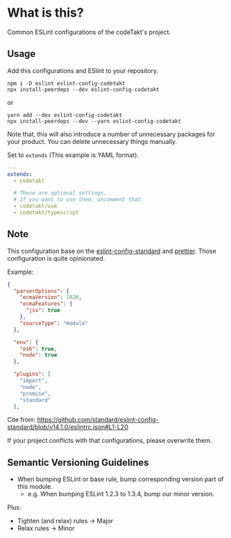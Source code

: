 # What is this?

Common ESLint configurations of the codeTakt's project.

## Usage

Add this configurations and ESlint to your repository.

    npm i -D eslint eslint-config-codetakt
    npx install-peerdeps --dev eslint-config-codetakt

or

    yarn add --dev eslint-config-codetakt
    npx install-peerdeps --dev --yarn eslint-config-codetakt

Note that, this will also introduce a number of unnecessary packages for your product. You can delete unnecessary things manually.

Set to `extends` (This example is YAML format).

```yaml
---
extends:
  - codetakt

  # These are optional settings.
  # If you want to use them, uncomment that.
  - codetakt/vue
  - codetakt/typescript
```

## Note

This configuration base on the [eslint-config-standard][] and [prettier][]. Those configuration is quite opinionated.

Example:

```json
{
  "parserOptions": {
    "ecmaVersion": 2020,
    "ecmaFeatures": {
      "jsx": true
    },
    "sourceType": "module"
  },

  "env": {
    "es6": true,
    "node": true
  },

  "plugins": [
    "import",
    "node",
    "promise",
    "standard"
  ],
```

Cite from: <https://github.com/standard/eslint-config-standard/blob/v14.1.0/eslintrc.json#L1-L20>

If your project conflicts with that configurations, please overwrite them.

[eslint-config-standard]: https://github.com/standard/eslint-config-standard "ESLint Config for JavaScript Standard Style."
[prettier]: https://prettier.io/docs/en/integrating-with-linters.html "Integrating with Linters · Prettier"

## Semantic Versioning Guidelines

- When bumping ESLint or base rule, bump corresponding version part of this module.
  - e.g. When bumping ESLint 1.2.3 to 1.3.4, bump our minor version.

Plus:

- Tighten (and relax) rules -> Major
- Relax rules -> Minor
